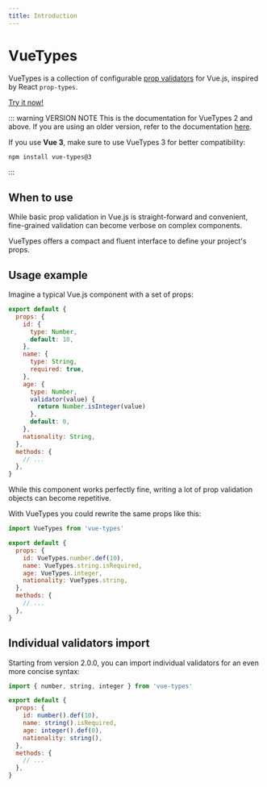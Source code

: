 ```yaml
---
title: Introduction
---
```


# VueTypes

VueTypes is a collection of configurable [prop validators](http://vuejs.org/guide/components.html#Props) for Vue.js, inspired by React `prop-types`.

[Try it now!](https://codesandbox.io/s/vue-types-2-demo-rbrdh)

::: warning VERSION NOTE
This is the documentation for VueTypes 2 and above. If you are using an older version, refer to the documentation [here](https://github.com/dwightjack/vue-types/blob/v1/README.md).

If you use **Vue 3**, make sure to use VueTypes 3 for better compatibility:

```sh
npm install vue-types@3
```

:::

## When to use

While basic prop validation in Vue.js is straight-forward and convenient, fine-grained validation can become verbose on complex components.

VueTypes offers a compact and fluent interface to define your project's props.

## Usage example

Imagine a typical Vue.js component with a set of props:

```js
export default {
  props: {
    id: {
      type: Number,
      default: 10,
    },
    name: {
      type: String,
      required: true,
    },
    age: {
      type: Number,
      validator(value) {
        return Number.isInteger(value)
      },
      default: 0,
    },
    nationality: String,
  },
  methods: {
    // ...
  },
}
```

While this component works perfectly fine, writing a lot of prop validation objects can become repetitive.

With VueTypes you could rewrite the same props like this:

```js
import VueTypes from 'vue-types'

export default {
  props: {
    id: VueTypes.number.def(10),
    name: VueTypes.string.isRequired,
    age: VueTypes.integer,
    nationality: VueTypes.string,
  },
  methods: {
    // ...
  },
}
```

## Individual validators import

Starting from version 2.0.0, you can import individual validators for an even more concise syntax:

```js
import { number, string, integer } from 'vue-types'

export default {
  props: {
    id: number().def(10),
    name: string().isRequired,
    age: integer().def(0),
    nationality: string(),
  },
  methods: {
    // ...
  },
}
```
